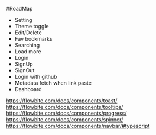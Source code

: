 #RoadMap

- Setting
- Theme toggle
- Edit/Delete
- Fav bookmarks
- Searching
- Load more
- Login
- SignUp
- SignOut
- Login with github
- Metadata fetch when link paste
- Dashboard

<!-- Links -->

https://flowbite.com/docs/components/toast/
https://flowbite.com/docs/components/tooltips/
https://flowbite.com/docs/components/progress/
https://flowbite.com/docs/components/spinner/
https://flowbite.com/docs/components/navbar/#typescript
